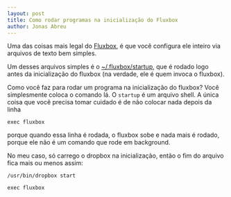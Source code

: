 ```yaml
---
layout: post
title: Como rodar programas na inicialização do Fluxbox
author: Jonas Abreu
---
```


Uma das coisas mais legal do [Fluxbox][1], é que você configura ele inteiro via
arquivos de texto bem simples.

Um desses arquivos simples é o [~/.fluxbox/startup][2], que é rodado logo antes da inicialização
do fluxbox (na verdade, ele é quem invoca o fluxbox).

Como você faz para rodar um programa na inicialização do fluxbox? Você simplesmente 
coloca o comando lá. O `startup` é um arquivo shell. A única coisa que você precisa
tomar cuidado é de não colocar nada depois da linha 

    exec fluxbox

porque quando essa linha é rodada, o fluxbox sobe e nada mais é rodado, porque ele não
é um comando que rode em background.

No meu caso, só carrego o dropbox na inicialização, então o fim do arquivo fica mais 
ou menos assim:

    /usr/bin/dropbox start

    exec fluxbox

[1]: http://fluxbox.org/
[2]: http://fluxbox-wiki.org/index.php?title=Editing_the_startup_file
